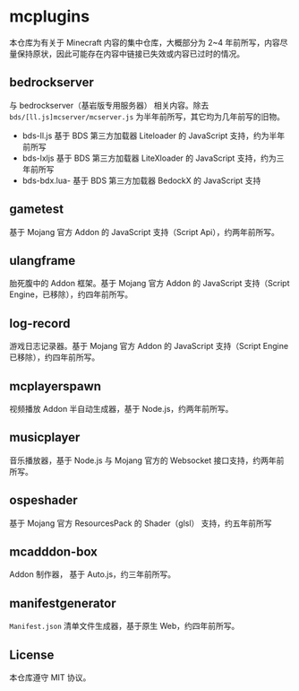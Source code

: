 # mcplugins

本仓库为有关于 Minecraft 内容的集中仓库，大概部分为 2~4 年前所写，内容尽量保持原状，因此可能存在内容中链接已失效或内容已过时的情况。

## bedrockserver

与 bedrockserver（基岩版专用服务器） 相关内容。除去 `bds/[ll.js]mcserver/mcserver.js` 为半年前所写，其它均为几年前写的旧物。

- bds-ll.js 基于 BDS 第三方加载器 Liteloader 的 JavaScript 支持，约为半年前所写
- bds-lxljs 基于 BDS 第三方加载器 LiteXloader 的 JavaScript 支持，约为三年前所写
- bds-bdx.lua- 基于 BDS 第三方加载器 BedockX 的 JavaScript 支持

## gametest

基于 Mojang 官方 Addon 的 JavaScript 支持（Script Api），约两年前所写。

## ulangframe

胎死腹中的 Addon 框架。基于 Mojang 官方 Addon 的 JavaScript 支持（Script Engine，已移除），约四年前所写。

## log-record

游戏日志记录器。基于 Mojang 官方 Addon 的 JavaScript 支持（Script Engine 已移除），约四年前所写。

## mcplayerspawn

视频播放 Addon 半自动生成器，基于 Node.js，约两年前所写。

## musicplayer

音乐播放器，基于 Node.js 与 Mojang 官方的 Websocket 接口支持，约两年前所写。

## ospeshader

基于 Mojang 官方 ResourcesPack 的 Shader（glsl） 支持，约五年前所写

## mcadddon-box

Addon 制作器， 基于 Auto.js，约三年前所写。

## manifestgenerator

`Manifest.json` 清单文件生成器，基于原生 Web，约四年前所写。

## License

本仓库遵守 MIT 协议。
